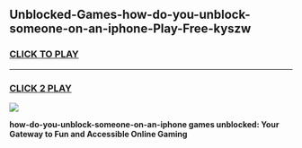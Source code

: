 
## Unblocked-Games-how-do-you-unblock-someone-on-an-iphone-Play-Free-kyszw
<h3>
<a href="https://premium76.site?title=how-do-you-unblock-someone-on-an-iphone&ref=10A">CLICK TO PLAY</a></h3>
<hr>

<h3>
<a href="https://premium76.site?title=how-do-you-unblock-someone-on-an-iphone&ref=10A">CLICK 2 PLAY</a>
  
</h3>

<a href="https://premium76.site?title=how-do-you-unblock-someone-on-an-iphone&ref=10A"><img src="https://clearcache.store/games.png"></a>


**how-do-you-unblock-someone-on-an-iphone games unblocked: Your Gateway to Fun and Accessible Online Gaming**
